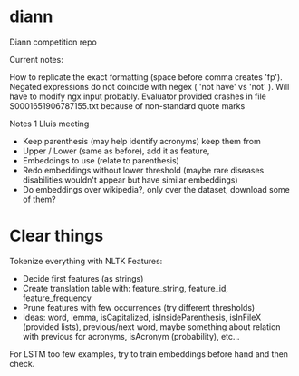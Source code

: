 # diann
Diann competition repo


Current notes:

How to replicate the exact formatting (space before comma creates 'fp').
Negated expressions do not coincide with negex ( 'not have' vs 'not' ). Will have to modify ngx input probably. 
Evaluator provided crashes in file S0001651906787155.txt because of non-standard quote marks




Notes 1 Lluis meeting


* Keep parenthesis (may help identify acronyms) keep them from
* Upper / Lower (same as before), add it as feature,
* Embeddings to use (relate to parenthesis)
* Redo embeddings without lower threshold (maybe rare diseases disabilities wouldn't appear but have similar embeddings)
* Do embeddings over wikipedia?, only over the dataset, download some of them?

# Clear things

Tokenize everything with NLTK
Features:
* Decide first features (as strings)
* Create translation table with: feature_string, feature_id, feature_frequency
* Prune features with few occurrences (try different thresholds)
* Ideas: word, lemma, isCapitalized, isInsideParenthesis, isInFileX (provided lists), previous/next word, maybe
something about relation with previous for acronyms, isAcronym (probability), etc...

For LSTM too few examples, try to train embeddings before hand and then check.
